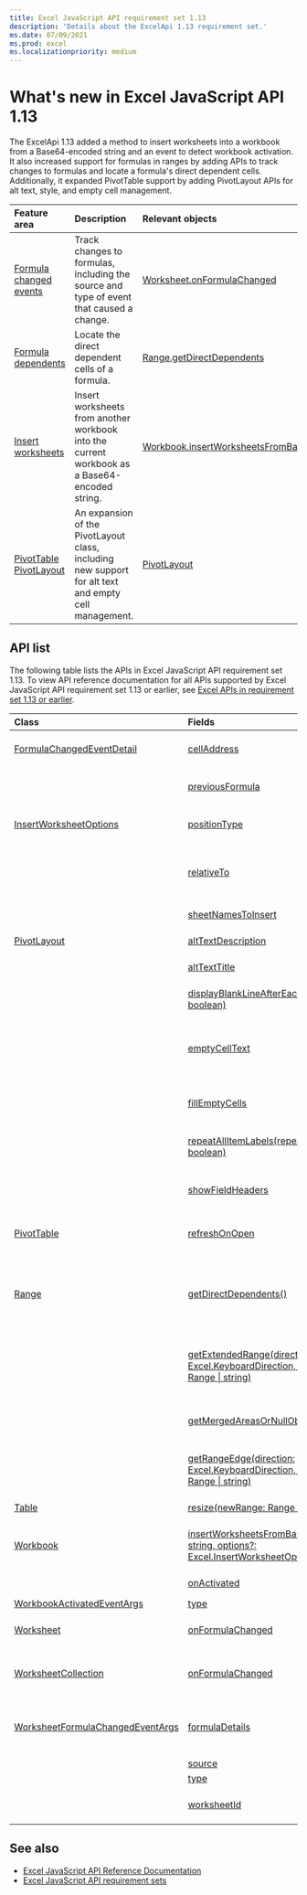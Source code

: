 ```yaml
---
title: Excel JavaScript API requirement set 1.13
description: 'Details about the ExcelApi 1.13 requirement set.'
ms.date: 07/09/2021
ms.prod: excel
ms.localizationpriority: medium
---
```


# What's new in Excel JavaScript API 1.13

The ExcelApi 1.13 added a method to insert worksheets into a workbook from a Base64-encoded string and an event to detect workbook activation. It also increased support for formulas in ranges by adding APIs to track changes to formulas and locate a formula's direct dependent cells. Additionally, it expanded PivotTable support by adding PivotLayout APIs for alt text, style, and empty cell management.

| Feature area | Description | Relevant objects |
|:--- |:--- |:--- |
| [Formula changed events](../../excel/excel-add-ins-worksheets.md#detect-formula-changes) | Track changes to formulas, including the source and type of event that caused a change. | [Worksheet.onFormulaChanged](/javascript/api/excel/excel.worksheet#excel-excel-worksheet-onformulachanged-member)|
| [Formula dependents](../../excel/excel-add-ins-ranges-precedents-dependents.md#get-the-direct-dependents-of-a-formula) | Locate the direct dependent cells of a formula. | [Range.getDirectDependents](/javascript/api/excel/excel.range#excel-excel-range-getdirectdependents-member(1)) |
| [Insert worksheets](../../excel/excel-add-ins-workbooks.md#insert-a-copy-of-an-existing-workbook-into-the-current-one) | Insert worksheets from another workbook into the current workbook as a Base64-encoded string. | [Workbook.insertWorksheetsFromBase64](/javascript/api/excel/excel.workbook#excel-excel-workbook-insertworksheetsfrombase64-member(1)) |
| [PivotTable PivotLayout](../../excel/excel-add-ins-pivottables.md#other-pivotlayout-functions) | An expansion of the PivotLayout class, including new support for alt text and empty cell management. | [PivotLayout](/javascript/api/excel/excel.pivotlayout) |

## API list

The following table lists the APIs in Excel JavaScript API requirement set 1.13. To view API reference documentation for all APIs supported by Excel JavaScript API requirement set 1.13 or earlier, see [Excel APIs in requirement set 1.13 or earlier](/javascript/api/excel?view=excel-js-1.13&preserve-view=true).

| Class | Fields | Description |
|:---|:---|:---|
|[FormulaChangedEventDetail](/javascript/api/excel/excel.formulachangedeventdetail)|[cellAddress](/javascript/api/excel/excel.formulachangedeventdetail#excel-excel-formulachangedeventdetail-celladdress-member)|The address of the cell that contains the changed formula.|
||[previousFormula](/javascript/api/excel/excel.formulachangedeventdetail#excel-excel-formulachangedeventdetail-previousformula-member)|Represents the previous formula, before it was changed.|
|[InsertWorksheetOptions](/javascript/api/excel/excel.insertworksheetoptions)|[positionType](/javascript/api/excel/excel.insertworksheetoptions#excel-excel-insertworksheetoptions-positiontype-member)|The insert position, in the current workbook, of the new worksheets.|
||[relativeTo](/javascript/api/excel/excel.insertworksheetoptions#excel-excel-insertworksheetoptions-relativeto-member)|The worksheet in the current workbook that is referenced for the `WorksheetPositionType` parameter.|
||[sheetNamesToInsert](/javascript/api/excel/excel.insertworksheetoptions#excel-excel-insertworksheetoptions-sheetnamestoinsert-member)|The names of individual worksheets to insert.|
|[PivotLayout](/javascript/api/excel/excel.pivotlayout)|[altTextDescription](/javascript/api/excel/excel.pivotlayout#excel-excel-pivotlayout-alttextdescription-member)|The alt text description of the PivotTable.|
||[altTextTitle](/javascript/api/excel/excel.pivotlayout#excel-excel-pivotlayout-alttexttitle-member)|The alt text title of the PivotTable.|
||[displayBlankLineAfterEachItem(display: boolean)](/javascript/api/excel/excel.pivotlayout#excel-excel-pivotlayout-displayblanklineaftereachitem-member(1))|Sets whether or not to display a blank line after each item.|
||[emptyCellText](/javascript/api/excel/excel.pivotlayout#excel-excel-pivotlayout-emptycelltext-member)|The text that is automatically filled into any empty cell in the PivotTable if `fillEmptyCells == true`.|
||[fillEmptyCells](/javascript/api/excel/excel.pivotlayout#excel-excel-pivotlayout-fillemptycells-member)|Specifies whether empty cells in the PivotTable should be populated with the `emptyCellText`.|
||[repeatAllItemLabels(repeatLabels: boolean)](/javascript/api/excel/excel.pivotlayout#excel-excel-pivotlayout-repeatallitemlabels-member(1))|Sets the "repeat all item labels" setting across all fields in the PivotTable.|
||[showFieldHeaders](/javascript/api/excel/excel.pivotlayout#excel-excel-pivotlayout-showfieldheaders-member)|Specifies whether the PivotTable displays field headers (field captions and filter drop-downs).|
|[PivotTable](/javascript/api/excel/excel.pivottable)|[refreshOnOpen](/javascript/api/excel/excel.pivottable#excel-excel-pivottable-refreshonopen-member)|Specifies whether the PivotTable refreshes when the workbook opens.|
|[Range](/javascript/api/excel/excel.range)|[getDirectDependents()](/javascript/api/excel/excel.range#excel-excel-range-getdirectdependents-member(1))|Returns a `WorkbookRangeAreas` object that represents the range containing all the direct dependents of a cell in the same worksheet or in multiple worksheets.|
||[getExtendedRange(direction: Excel.KeyboardDirection, activeCell?: Range \| string)](/javascript/api/excel/excel.range#excel-excel-range-getextendedrange-member(1))|Returns a range object that includes the current range and up to the edge of the range, based on the provided direction.|
||[getMergedAreasOrNullObject()](/javascript/api/excel/excel.range#excel-excel-range-getmergedareasornullobject-member(1))|Returns a RangeAreas object that represents the merged areas in this range.|
||[getRangeEdge(direction: Excel.KeyboardDirection, activeCell?: Range \| string)](/javascript/api/excel/excel.range#excel-excel-range-getrangeedge-member(1))|Returns a range object that is the edge cell of the data region that corresponds to the provided direction.|
|[Table](/javascript/api/excel/excel.table)|[resize(newRange: Range \| string)](/javascript/api/excel/excel.table#excel-excel-table-resize-member(1))|Resize the table to the new range.|
|[Workbook](/javascript/api/excel/excel.workbook)|[insertWorksheetsFromBase64(base64File: string, options?: Excel.InsertWorksheetOptions)](/javascript/api/excel/excel.workbook#excel-excel-workbook-insertworksheetsfrombase64-member(1))|Inserts the specified worksheets from a source workbook into the current workbook.|
||[onActivated](/javascript/api/excel/excel.workbook#excel-excel-workbook-onactivated-member)|Occurs when the workbook is activated.|
|[WorkbookActivatedEventArgs](/javascript/api/excel/excel.workbookactivatedeventargs)|[type](/javascript/api/excel/excel.workbookactivatedeventargs#excel-excel-workbookactivatedeventargs-type-member)|Gets the type of the event.|
|[Worksheet](/javascript/api/excel/excel.worksheet)|[onFormulaChanged](/javascript/api/excel/excel.worksheet#excel-excel-worksheet-onformulachanged-member)|Occurs when one or more formulas are changed in this worksheet.|
|[WorksheetCollection](/javascript/api/excel/excel.worksheetcollection)|[onFormulaChanged](/javascript/api/excel/excel.worksheetcollection#excel-excel-worksheetcollection-onformulachanged-member)|Occurs when one or more formulas are changed in any worksheet of this collection.|
|[WorksheetFormulaChangedEventArgs](/javascript/api/excel/excel.worksheetformulachangedeventargs)|[formulaDetails](/javascript/api/excel/excel.worksheetformulachangedeventargs#excel-excel-worksheetformulachangedeventargs-formuladetails-member)|Gets an array of `FormulaChangedEventDetail` objects, which contain the details about the all of the changed formulas.|
||[source](/javascript/api/excel/excel.worksheetformulachangedeventargs#excel-excel-worksheetformulachangedeventargs-source-member)|The source of the event.|
||[type](/javascript/api/excel/excel.worksheetformulachangedeventargs#excel-excel-worksheetformulachangedeventargs-type-member)|Gets the type of the event.|
||[worksheetId](/javascript/api/excel/excel.worksheetformulachangedeventargs#excel-excel-worksheetformulachangedeventargs-worksheetid-member)|Gets the ID of the worksheet in which the formula changed.|

## See also

- [Excel JavaScript API Reference Documentation](/javascript/api/excel?view=excel-js-1.13&preserve-view=true)
- [Excel JavaScript API requirement sets](excel-api-requirement-sets.md)
